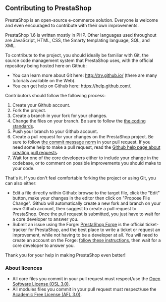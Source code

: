 Contributing to PrestaShop
--------------------------

PrestaShop is an open-source e-commerce solution. Everyone is welcome and even encouraged to contribute with their own improvements.

PrestaShop 1.6 is written mostly in PHP. Other languages used throughout are JavaScript, HTML, CSS, the Smarty templating language, SQL, and XML.

To contribute to the  project, you should ideally be familiar with Git, the source code management system that PrestaShop uses, with the official repository being hosted here on Github: 
* You can learn more about Git here: http://try.github.io/ (there are many tutorials available on the Web).
* You can get help on Github here: https://help.github.com/.

Contributors should follow the following process:

1. Create your Github account.
2. Fork the project.
3. Create a branch in your fork for your changes.
4. Change the files on your branch. Be sure to follow the [the coding standards][1].
5. Push your branch to your Github account.
6. Create a pull request for your changes on the PrestaShop project. Be sure to follow [the commit message norm][2] in your pull request. If you need some help to make a pull request, read the [Github help page about creating pull requests][3].
7. Wait for one of the core developers either to include your change in the codebase, or to comment on possible improvements you should make to your code.

That's it. If you don't feel comfortable forking the project or using Git, you can also either:
* Edit a file directly within Github: browse to the target file, click the "Edit" button, make your changes in the editor then click on "Propose File Change". Github will automatically create a new fork and branch on your own Github account, then suggest to create a pull request to PrestaShop. Once the pull request is submitted, you just have to wait for a core developer to answer you.
* Submit an issue using the Forge: [PrestaShop Forge][4] is the official ticket-tracker for PrestaShop, and the best place to write a ticket or request an improvement, while not having to be a developer at all. You will need to create an account on the Forge: [follow these instructions][5], then wait for a core developer to answer you.

Thank you for your help in making PrestaShop even better!


### About licences

* All core files you commit in your pull request must respect/use the [Open Software License (OSL 3.0)][6].
* All modules files you commit in your pull request must respect/use the [Academic Free License (AFL 3.0)][7].


[1]: http://doc.prestashop.com/display/PS16/Coding+Standards
[2]: http://doc.prestashop.com/display/PS16/How+to+write+a+commit+message
[3]: https://help.github.com/articles/using-pull-requests
[4]: http://forge.prestashop.com/
[5]: http://doc.prestashop.com/display/PS16/How+to+use+the+Forge+to+contribute+to+PrestaShop
[6]: http://opensource.org/licenses/OSL-3.0
[7]: http://opensource.org/licenses/AFL-3.0


